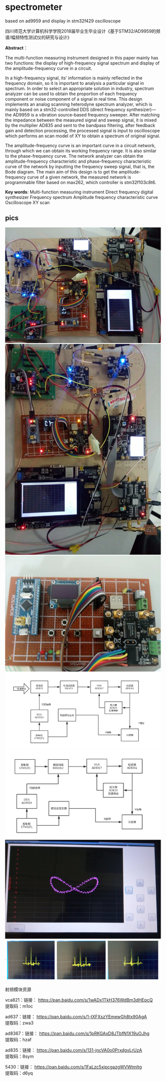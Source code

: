 # spectrometer
based on ad9959 and display in stm32f429  oscilloscope

四川师范大学计算机科学学院2018届毕业生毕业设计《基于STM32/AD9959的频谱/幅频特性测试仪的研究与设计》

**Abstract**：

  The multi-function measuring instrument designed in this paper mainly has two functions: the display of high-frequency signal spectrum and display of the amplitude-frequency curve in a circuit.
  
  In a high-frequency signal, its’ information is mainly reflected in the frequency domain, so it is important to analysis a particular signal in spectrum. In order to select an appropriate solution in industry, spectrum analyzer can be used to obtain the proportion of each frequency component or noise component of a signal in real time.  This design implements an analog scanning heterodyne spectrum analyzer, which is mainly based on a stm32-controlled DDS (direct frequency synthesizer)—the AD9959 is a vibration source-based frequency sweeper. After matching the impedance between the measured signal and sweep signal, it is mixed by the multiplier AD835 and sent to the bandpass filtering, after feedback gain and detection processing, the processed signal is input to oscilloscope which performs an scan model of XY to obtain a spectrum of original signal.
  
  The amplitude-frequency curve is an important curve in a circuit network, through which we can obtain its working frequency range. It is also similar to the phase-frequency curve. The network analyzer can obtain the amplitude-frequency characteristic and phase-frequency characteristic curve of the network by inputting the frequency sweep signal, that is, the Bode diagram. The main aim of this design is to get the amplitude-frequency curve of a given network, the measured network is programmable filter based on max262, which controller is stm32f103c8t6.

**Key words**: Multi-function measuring instrument  Direct frequency digital synthesizer  Frequency spectrum  Amplitude frequency characteristic curve  Oscilloscope  XY scan

##   pics
![](https://github.com/xdr940/spectrometer/raw/master/pics/overview.jpg)
![](https://github.com/xdr940/spectrometer/raw/master/pics/overview2.jpg)
![](https://github.com/xdr940/spectrometer/raw/master/pics/programmable_filter_and_its_controllor.jpg)
![](https://github.com/xdr940/spectrometer/raw/master/pics/pic2.png)
![](https://github.com/xdr940/spectrometer/raw/master/pics/pic3.png)
![](https://github.com/xdr940/spectrometer/raw/master/pics/pic6.png)
![](https://github.com/xdr940/spectrometer/raw/master/pics/pic8.png)


射频模块资源

vca821：链接： https://pan.baidu.com/s/1wADx1TkH376WdBm3dHEpcQ  
提取码：m1oc 

ad637：链接： https://pan.baidu.com/s/1-tXFXszYEmewGh8tx90AgA  
提取码：zwa3 

ad8367：链接： https://pan.baidu.com/s/1pRKGAxD8JTbfN1X19uOJhg  
提取码：hzaf 

ad835：链接： https://pan.baidu.com/s/131-jncVA0o0PrxdgvLrUzA  
提取码：8sym 

5430：链接： https://pan.baidu.com/s/1FaLzc5xipcgazgWVWtmltg  
提取码：d6yq 

